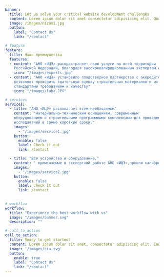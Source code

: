 ```yaml
---
banner:
  title: Let us solve your critical website development challenges
  content: Lorem ipsum dolor sit amet consectetur adipisicing elit. Quam nihil enim maxime corporis cumque <br/> totam aliquid nam sint inventore optio modi neque laborum officiis necessitatibus
  image: /images/nizami.jpg
  button:
    label: "Contact Us"
    link: "/contact"

# feature
feature: 
  title: Наши преимущества
  features:
  - content: "АНО «ИЦЭ» распространяет свои услуги по всей территории
    Российской Федерации, благодаря высококвалифицированным экспертам,обладающим обширным опытом проведения выездных проверок"
    icon: "/images/experts.jpg"
  - content: "АНО «ИЦЭ» установило плодотворное партнерство с аккредитованными строительными лабораториями, что
    позволяет проводить тщательную оценку строительных материалов и их соответствие высоким технологическим
    стандартами требованиям к качеству"
    icon: "/images/laba.JPG"

# services
services:
  - title: "АНО «ИЦЭ» располагает всем необходимым"
    content: "материально-техническим оснащением, современным
    оборудованием и строительными программными комплексами для проведения всесторонних и достоверных
    исследований в самые короткие сроки."
    images:
      - "/images/service1.jpg"
    button:
      enable: false
      label: Check it out
      link: /contact

  - title: "Все устройства и оборудование,"
    content: " применяемые в экспертной работе АНО «ИЦЭ»,прошли калибровку и обладают необходимыми сертификатами проверки, обеспечивая таким образом высокую точность измерений."
    images: 
      - "/images/service2.jpg"
    button:
      enable: false
      label: Check it out
      link: /contact
  
        
# workflow
workflow: 
  title: "Experience the best workflow with us"
  image: "/images/banner.svg"
  description: ""

# call_to_action
call_to_action:
  title: Ready to get started?
  content: Lorem ipsum dolor sit amet, consectetur adipiscing elit. Consequat tristique eget amet, tempus eu at consecttur.
  image: '/images/cta.svg'
  button:
    enable: true
    label: "Contact Us"
    link: "/contact"
---
```

